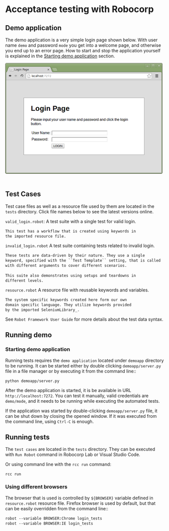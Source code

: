 # Acceptance testing with Robocorp

## Demo application

The demo application is a very simple login page shown below. With
user name ``demo`` and password ``mode`` you get into a welcome page, and
otherwise you end up to an error page. How to start and stop the
application yourself is explained in the [Starting demo application](#starting-demo-application)
section.

<img src="images/demoapp.png" style="margin-bottom:20px">

## Test Cases

Test case files as well as a resource file used by them are located in
the ``tests`` directory. Click file names below to see the latest versions
online.

`valid_login.robot`:
    A test suite with a single test for valid login.

    This test has a workflow that is created using keywords in
    the imported resource file.

`invalid_login.robot`
    A test suite containing tests related to invalid login.

    These tests are data-driven by their nature. They use a single
    keyword, specified with the ``Test Template`` setting, that is called
    with different arguments to cover different scenarios.

    This suite also demonstrates using setups and teardowns in
    different levels.

`resource.robot`
    A resource file with reusable keywords and variables.

    The system specific keywords created here form our own
    domain specific language. They utilize keywords provided
    by the imported SeleniumLibrary_.

See `Robot Framework User Guide` for more details about the test data syntax.

## Running demo

### Starting demo application

Running tests requires the `demo application` located under ``demoapp``
directory to be running.  It can be started either by double clicking
``demoapp/server.py`` file in a file manager or by executing it from the
command line::

    python demoapp/server.py

After the demo application is started, it is be available in URL
`http://localhost:7272`. You can test it manually, valid credentials are
``demo/mode``, and it needs to be running while executing the automated
tests.

If the application was started by double-clicking ``demoapp/server.py``
file, it can be shut down by closing the opened window. If it was
executed from the command line, using ``Ctrl-C`` is enough.

## Running tests

The `test cases` are located in the ``tests`` directory. They can be
executed with `Run Robot` command in Robocorp Lab or Visual Studio Code.

Or using command line with the ``rcc run`` command:

    rcc run

### Using different browsers

The browser that is used is controlled by ``${BROWSER}`` variable defined in
`resource.robot` resource file. Firefox browser is used by default, but that
can be easily overridden from the command line::

    robot --variable BROWSER:Chrome login_tests
    robot --variable BROWSER:IE login_tests
